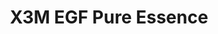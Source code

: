 ---
title: X3M EGF Pure Essence
description: >-
  Ett lätt och kraftfullt koncentrat som hjälper till att lugna och balansera en
  problemhy. Ger även goda effekter på en fet hy med hög talgproduktion.
  Innehåller lågmolekylär hyaluronsyra, antioxidanter och ingredienser som
  motverkar de bakterier som kan orsaka inflammationer. Appliceras efter
  rengöring och toner, innan dag/nattkräm.
image: /images/produkter/image7.jpg
shop_link: 'https://www.beauty-bar.se/partner/pipers-hudvard/?add-to-cart=1587'
info_link: 'https://www.beauty-bar.se/produkt/x3m-egf-pure-essence50ml/'
pris: '495:-'
category: Essence
---